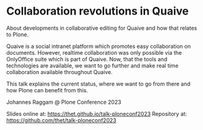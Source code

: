 # Collaboration revolutions in Quaive

About developments in collaborative editing for Quaive and how that relates to Plone.

Quaive is a social intranet platform which promotes easy collaboration on documents.
However, realtime collaboration was only possible via the OnlyOffice suite which is part of Quaive.
Now, that the tools and technologies are available, we want to go further and make real time collaboration available throughout Quaive.

This talk explains the current status, where we want to go from there and how Plone can benefit from this.


Johannes Raggam @ Plone Conference 2023

Slides online at: https://thet.github.io/talk-ploneconf2023
Repository at:    https://github.com/thet/talk-ploneconf2023
